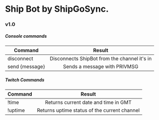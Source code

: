 # Ship Bot by ShipGoSync.
### v1.0
##### Console commands
| Command       | Result        |
| ------------- |:-------------:|
| disconnect         | Disconnects ShipBot from the channel it's in |
| send {message}     | Sends a message with PRIVMSG |

##### Twitch Commands
| Command       | Result        |
| ------------- |:-------------:|
| !time         | Returns current date and time in GMT |
| !uptime       | Returns uptime status of the current channel |

